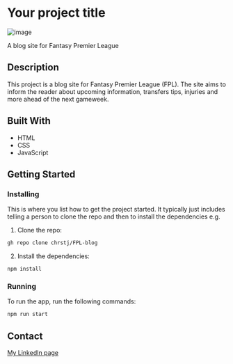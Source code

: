# Your project title

![image](https://user-images.githubusercontent.com/52622303/164316813-4b12d99f-aeb7-4069-85cf-e72b3a50ac99.png)

A blog site for Fantasy Premier League

## Description

This project is a blog site for Fantasy Premier League (FPL). 
The site aims to inform the reader about upcoming information, transfers tips, injuries and more ahead of the next gameweek.

## Built With

- HTML
- CSS
- JavaScript

## Getting Started

### Installing

This is where you list how to get the project started. It typically just includes telling a person to clone the repo and then to install the dependencies e.g.

1. Clone the repo:

```bash
gh repo clone chrstj/FPL-blog
```

2. Install the dependencies:

```
npm install
```

### Running

To run the app, run the following commands:

```bash
npm run start
```

## Contact

[My LinkedIn page](https://www.linkedin.com/in/christoffer-stjernberg-276875204)


